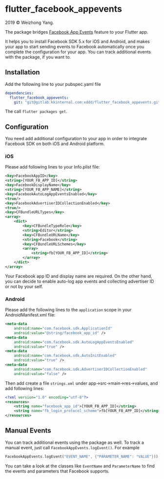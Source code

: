 # flutter_facebook_appevents

2019 © Weizhong Yang.

The package bridges [Facebook App Events](https://developers.facebook.com/docs/app-events/)
feature to your Flutter app.

It helps you to install Facebook SDK 5.x for iOS and Android, and makes your app
to start sending events to Facebook automatically once you complete the
configuration for your app. You can track additional events with the package, if
you want to.

## Installation

Add the following line to your pubspec.yaml file

```yaml
dependencies:
  flutter_facebook_appevents:
    git: "git@gitlab.kkinternal.com:xddd/flutter_facebook_appevents.git"
```

The call `flutter packages get`.

## Configuration

You need add additional configuration to your app in order to integrate Facebook
SDK on both iOS and Android platform.

### iOS

Please add following lines to your Info.plist file:

```xml
<key>FacebookAppID</key>
<string>[YOUR_FB_APP_ID]</string>
<key>FacebookDisplayName</key>
<string>[YOUR_FB_APP_NAME]</string>
<key>FacebookAutoLogAppEventsEnabled</key>
<true/>
<key>FacebookAdvertiserIDCollectionEnabled</key>
<true/>
<key>CFBundleURLTypes</key>
<array>
    <dict>
        <key>CFBundleTypeRole</key>
        <string>Editor</string>
        <key>CFBundleURLName</key>
        <string>Facebook</string>
        <key>CFBundleURLSchemes</key>
        <array>
            <string>fb[YOUR_FB_APP_ID]</string>
        </array>
    </dict>
</array>
```

Your Facebook app ID and display name are required. On the other hand,
you can decide to enable auto-log app events and collecting advertiser
ID or not by your self.

### Android

Please add the following lines to the `application` scope in your
AndroidManifest.xml file:

```xml
<meta-data
    android:name="com.facebook.sdk.ApplicationId"
    android:value="@string/facebook_app_id" />
<meta-data
    android:name="com.facebook.sdk.AutoLogAppEventsEnabled"
    android:value="true" />
<meta-data
    android:name="com.facebook.sdk.AutoInitEnabled"
    android:value="true" />
<meta-data
    android:name="com.facebook.sdk.AdvertiserIDCollectionEnabled"
    android:value="false" />
```

Then add create a file `strings.xml` under app->src->main->res->values, and add
following lines:

```xml
<?xml version="1.0" encoding="utf-8"?>
<resources>
    <string name="facebook_app_id">[YOUR_FB_APP_ID]</string>
    <string name="fb_login_protocol_scheme">fb[YOUR_FB_APP_ID]</string>
</resources>
```

## Manual Events

You can track additional events using the package as well. To track a manual
event, just call `FacebookAppEvents.logEvent()`. For example

``` dart
FacebookAppEvents.logEvent("EVENT_NAME", {"PARAMETER_NAME": "VALUE"}))
```

You can take a look at the classes like `EventName` and `ParameterName` to find
the events and parameters that Facebook supports.
